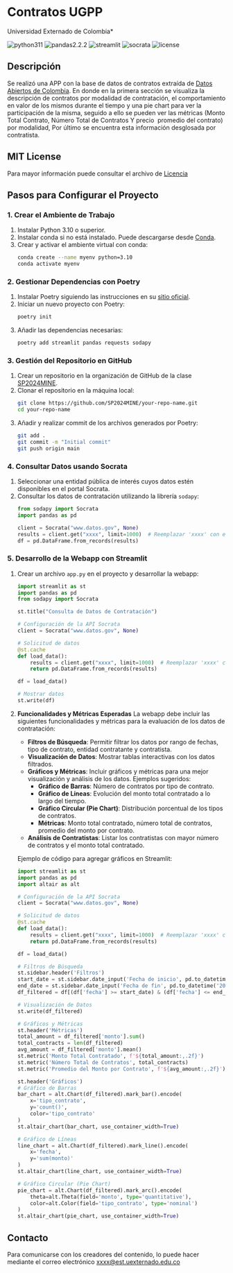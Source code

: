 # Contratos UGPP

Universidad Externado de Colombia*

![python311](https://img.shields.io/badge/python-3.12-blue) 
![pandas2.2.2](https://img.shields.io/badge/pandas-2.2.2-blue)
![streamlit](https://img.shields.io/badge/Streamlit-blue)
![socrata](https://img.shields.io/badge/Socrata-blue)
![license](https://img.shields.io/badge/license-MIT-green)


## Descripción

 Se realizó una APP con la base de datos de contratos extraída de [Datos Abiertos de Colombia](https://www.datos.gov.co/). En donde en la primera sección se visualiza la descripción de contratos por modalidad de contratación, el comportamiento en valor de los mismos durante el tiempo y una pie chart para ver la participación de la misma, seguido a ello se pueden ver las métricas (Monto Total Contrato, Número Total de Contratos Y precio  promedio del contrato) por modalidad, Por último se encuentra esta información desglosada por contratista. 

 ## **MIT License** 

Para mayor información puede consultar el archivo de [Licencia](https://github.com/SP2024MINE/Contratos_MJ2/blob/main/LICENSE)


## Pasos para Configurar el Proyecto

### 1. Crear el Ambiente de Trabajo
1. Instalar Python 3.10 o superior.
2. Instalar conda si no está instalado. Puede descargarse desde [Conda](https://docs.conda.io/en/latest/miniconda.html).
3. Crear y activar el ambiente virtual con conda:
   ```bash
   conda create --name myenv python=3.10
   conda activate myenv
   ```

### 2. Gestionar Dependencias con Poetry
1. Instalar Poetry siguiendo las instrucciones en su [sitio oficial](https://python-poetry.org/docs/#installation).
2. Iniciar un nuevo proyecto con Poetry:
   ```bash
   poetry init
   ```
3. Añadir las dependencias necesarias:
   ```bash
   poetry add streamlit pandas requests sodapy
   ```

### 3. Gestión del Repositorio en GitHub
1. Crear un repositorio en la organización de GitHub de la clase [SP2024MINE](https://github.com/SP2024MINE).
2. Clonar el repositorio en la máquina local:
   ```bash
   git clone https://github.com/SP2024MINE/your-repo-name.git
   cd your-repo-name
   ```
3. Añadir y realizar commit de los archivos generados por Poetry:
   ```bash
   git add .
   git commit -m "Initial commit"
   git push origin main
   ```

### 4. Consultar Datos usando Socrata
1. Seleccionar una entidad pública de interés cuyos datos estén disponibles en el portal Socrata.
2. Consultar los datos de contratación utilizando la librería `sodapy`:
   ```python
   from sodapy import Socrata
   import pandas as pd

   client = Socrata("www.datos.gov", None)
   results = client.get("xxxx", limit=1000)  # Reemplazar 'xxxx' con el endpoint específico
   df = pd.DataFrame.from_records(results)
   ```

### 5. Desarrollo de la Webapp con Streamlit
1. Crear un archivo `app.py` en el proyecto y desarrollar la webapp:
   ```python
   import streamlit as st
   import pandas as pd
   from sodapy import Socrata

   st.title("Consulta de Datos de Contratación")

   # Configuración de la API Socrata
   client = Socrata("www.datos.gov", None)

   # Solicitud de datos
   @st.cache
   def load_data():
       results = client.get("xxxx", limit=1000)  # Reemplazar 'xxxx' con el endpoint específico
       return pd.DataFrame.from_records(results)

   df = load_data()

   # Mostrar datos
   st.write(df)
   ```


2. **Funcionalidades y Métricas Esperadas**
   La webapp debe incluir las siguientes funcionalidades y métricas para la evaluación de los datos de contratación:
   
   - **Filtros de Búsqueda**: Permitir filtrar los datos por rango de fechas, tipo de contrato, entidad contratante y contratista.
   - **Visualización de Datos**: Mostrar tablas interactivas con los datos filtrados.
   - **Gráficos y Métricas**: Incluir gráficos y métricas para una mejor visualización y análisis de los datos. Ejemplos sugeridos:
     - **Gráfico de Barras**: Número de contratos por tipo de contrato.
     - **Gráfico de Líneas**: Evolución del monto total contratado a lo largo del tiempo.
     - **Gráfico Circular (Pie Chart)**: Distribución porcentual de los tipos de contratos.
     - **Métricas**: Monto total contratado, número total de contratos, promedio del monto por contrato.
   - **Análisis de Contratistas**: Listar los contratistas con mayor número de contratos y el monto total contratado.

   Ejemplo de código para agregar gráficos en Streamlit:
   ```python
   import streamlit as st
   import pandas as pd
   import altair as alt

   # Configuración de la API Socrata
   client = Socrata("www.datos.gov", None)

   # Solicitud de datos
   @st.cache
   def load_data():
       results = client.get("xxxx", limit=1000)  # Reemplazar 'xxxx' con el endpoint específico
       return pd.DataFrame.from_records(results)

   df = load_data()

   # Filtros de Búsqueda
   st.sidebar.header('Filtros')
   start_date = st.sidebar.date_input('Fecha de inicio', pd.to_datetime('2020-01-01'))
   end_date = st.sidebar.date_input('Fecha de fin', pd.to_datetime('2021-01-01'))
   df_filtered = df[(df['fecha'] >= start_date) & (df['fecha'] <= end_date)]

   # Visualización de Datos
   st.write(df_filtered)

   # Gráficos y Métricas
   st.header('Métricas')
   total_amount = df_filtered['monto'].sum()
   total_contracts = len(df_filtered)
   avg_amount = df_filtered['monto'].mean()
   st.metric('Monto Total Contratado', f'${total_amount:,.2f}')
   st.metric('Número Total de Contratos', total_contracts)
   st.metric('Promedio del Monto por Contrato', f'${avg_amount:,.2f}')

   st.header('Gráficos')
   # Gráfico de Barras
   bar_chart = alt.Chart(df_filtered).mark_bar().encode(
       x='tipo_contrato',
       y='count()',
       color='tipo_contrato'
   )
   st.altair_chart(bar_chart, use_container_width=True)

   # Gráfico de Líneas
   line_chart = alt.Chart(df_filtered).mark_line().encode(
       x='fecha',
       y='sum(monto)'
   )
   st.altair_chart(line_chart, use_container_width=True)

   # Gráfico Circular (Pie Chart)
   pie_chart = alt.Chart(df_filtered).mark_arc().encode(
       theta=alt.Theta(field='monto', type='quantitative'),
       color=alt.Color(field='tipo_contrato', type='nominal')
   )
   st.altair_chart(pie_chart, use_container_width=True)
   ```

## Contacto

Para comunicarse con los creadores del contenido,  lo puede hacer mediante el correo electrónico xxxx@est.uexternado.edu.co
